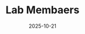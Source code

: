 ---
title: Lab Membaers
date: 2025-10-21

type: landing

sections:
  - block: people
    content:
      title: Meet the Team
      # Choose which groups/teams of users to display.
      #   Edit `user_groups` in each user's profile to add them to one or more of these groups.
      user_groups:
          - Principal Investigators
          - Philosophy Doctor
          - Master
          - Undergraduate
          - Staff
          - Alumni
      sort_by: Params.role
      sort_ascending: true
    design:
      show_interests: false
      show_role: true
      show_social: true
---
